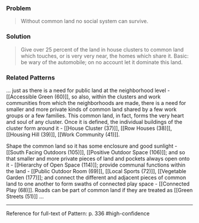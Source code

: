 ### Problem
>Without common land no social system can survive.

### Solution
>Give over 25 percent of the land in house clusters to common land which touches, or is very very near, the homes which share it. Basic: be wary of the automobile; on no account let it dominate this land.

### Related Patterns
... just as there is a need for public land at the neighborhood level - [[Accessible Green (60)]], so also, within the clusters and work communities from which the neighborhoods are made, there is a need for smaller and more private kinds of common land shared by a few work groups or a few families. This common land, in fact, forms the very heart and soul of any cluster. Once it is defined, the individual buildings of the cluster form around it - [[House Cluster (37)]], [[Row Houses (38)]], [[Housing Hill (39)]], [[Work Community (41)]].

Shape the common land so it has some enclosure and good sunlight - [[South Facing Outdoors (105)]], [[Positive Outdoor Space (106)]]; and so that smaller and more private pieces of land and pockets always open onto it - [[Hierarchy of Open Space (114)]]; provide communal functions within the land - [[Public Outdoor Room (69)]], [[Local Sports (72)]], [[Vegetable Garden (177)]]; and connect the different and adjacent pieces of common land to one another to form swaths of connected play space - [[Connected Play (68)]]. Roads can be part of common land if they are treated as [[Green Streets (51)]] ...

---
Reference for full-text of Pattern: p. 336 #high-confidence 